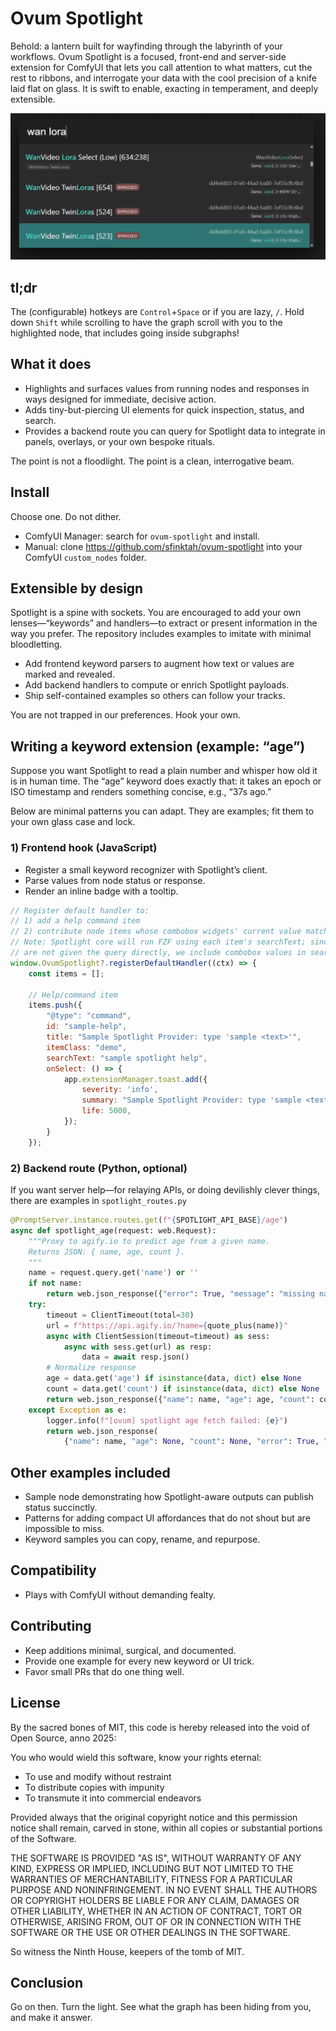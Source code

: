 ﻿# Ovum Spotlight

Behold: a lantern built for wayfinding through the labyrinth of your workflows. Ovum Spotlight is a focused, front-end
and server-side extension for ComfyUI that lets you call attention to what matters, cut the rest to ribbons, and
interrogate your data with the cool precision of a knife laid flat on glass. It is swift to enable, exacting in
temperament, and deeply extensible.

![Ovum Spotlight Interface](resources/spotlight1.png)


## tl;dr

The (configurable) hotkeys are `Control`+`Space` or if you are lazy, `/`. Hold down `Shift` while scrolling to have the
graph scroll with you to the highlighted node, that includes going inside subgraphs!

## What it does

- Highlights and surfaces values from running nodes and responses in ways designed for immediate, decisive action.
- Adds tiny-but-piercing UI elements for quick inspection, status, and search.
- Provides a backend route you can query for Spotlight data to integrate in panels, overlays, or your own bespoke rituals.

The point is not a floodlight. The point is a clean, interrogative beam.

## Install

Choose one. Do not dither.

- ComfyUI Manager: search for `ovum-spotlight` and install.
- Manual: clone https://github.com/sfinktah/ovum-spotlight into your ComfyUI `custom_nodes` folder.

## Extensible by design

Spotlight is a spine with sockets. You are encouraged to add your own lenses—“keywords” and handlers—to extract or present information in the way you prefer. The repository includes examples to imitate with minimal bloodletting.

- Add frontend keyword parsers to augment how text or values are marked and revealed.
- Add backend handlers to compute or enrich Spotlight payloads.
- Ship self-contained examples so others can follow your tracks.

You are not trapped in our preferences. Hook your own.

## Writing a keyword extension (example: “age”)

Suppose you want Spotlight to read a plain number and whisper how old it is in human time. The “age” keyword does exactly that: it takes an epoch or ISO timestamp and renders something concise, e.g., “37s ago.”

Below are minimal patterns you can adapt. They are examples; fit them to your own glass case and lock.

### 1) Frontend hook (JavaScript)

- Register a small keyword recognizer with Spotlight’s client.
- Parse values from node status or response.
- Render an inline badge with a tooltip.
``` javascript
// Register default handler to:
// 1) add a help command item
// 2) contribute node items whose combobox widgets' current value matches the query
// Note: Spotlight core will run FZF using each item's searchText; since default handlers
// are not given the query directly, we include combobox values in searchText so they can match.
window.OvumSpotlight?.registerDefaultHandler((ctx) => {
    const items = [];

    // Help/command item
    items.push({
        "@type": "command",
        id: "sample-help",
        title: "Sample Spotlight Provider: type 'sample <text>'",
        itemClass: "demo",
        searchText: "sample spotlight help",
        onSelect: () => {
            app.extensionManager.toast.add({
                severity: 'info',
                summary: "Sample Spotlight Provider: type 'sample <text>'",
                life: 5000,
            });
        }
    });
```

### 2) Backend route (Python, optional)

If you want server help—for relaying APIs, or doing devilishly clever things, there are examples in `spotlight_routes.py`
```py
@PromptServer.instance.routes.get(f"{SPOTLIGHT_API_BASE}/age")
async def spotlight_age(request: web.Request):
    """Proxy to agify.io to predict age from a given name.
    Returns JSON: { name, age, count }.
    """
    name = request.query.get('name') or ''
    if not name:
        return web.json_response({"error": True, "message": "missing name"}, status=400)
    try:
        timeout = ClientTimeout(total=30)
        url = f"https://api.agify.io/?name={quote_plus(name)}"
        async with ClientSession(timeout=timeout) as sess:
            async with sess.get(url) as resp:
                data = await resp.json()
        # Normalize response
        age = data.get('age') if isinstance(data, dict) else None
        count = data.get('count') if isinstance(data, dict) else None
        return web.json_response({"name": name, "age": age, "count": count})
    except Exception as e:
        logger.info(f"[ovum] spotlight age fetch failed: {e}")
        return web.json_response(
            {"name": name, "age": None, "count": None, "error": True, "message": "fetch failed"}, status=502)
```

## Other examples included

- Sample node demonstrating how Spotlight-aware outputs can publish status succinctly.
- Patterns for adding compact UI affordances that do not shout but are impossible to miss.
- Keyword samples you can copy, rename, and repurpose.

## Compatibility

- Plays with ComfyUI without demanding fealty.

## Contributing

- Keep additions minimal, surgical, and documented.
- Provide one example for every new keyword or UI trick.
- Favor small PRs that do one thing well.

## License

By the sacred bones of MIT, this code is hereby released into the void of Open Source, anno 2025:

You who would wield this software, know your rights eternal:

- To use and modify without restraint
- To distribute copies with impunity
- To transmute it into commercial endeavors

Provided always that the original copyright notice and this permission notice shall remain, carved in stone, within all
copies or substantial portions of the Software.

THE SOFTWARE IS PROVIDED "AS IS", WITHOUT WARRANTY OF ANY KIND, EXPRESS OR IMPLIED, INCLUDING BUT NOT LIMITED TO THE
WARRANTIES OF MERCHANTABILITY, FITNESS FOR A PARTICULAR PURPOSE AND NONINFRINGEMENT. IN NO EVENT SHALL THE AUTHORS OR
COPYRIGHT HOLDERS BE LIABLE FOR ANY CLAIM, DAMAGES OR OTHER LIABILITY, WHETHER IN AN ACTION OF CONTRACT, TORT OR
OTHERWISE, ARISING FROM, OUT OF OR IN CONNECTION WITH THE SOFTWARE OR THE USE OR OTHER DEALINGS IN THE SOFTWARE.

So witness the Ninth House, keepers of the tomb of MIT.

## Conclusion

Go on then. Turn the light. See what the graph has been hiding from you, and make it answer.
